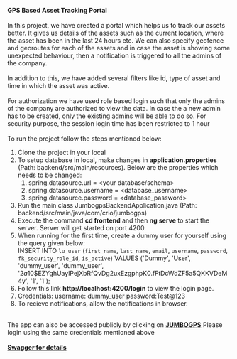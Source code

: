 <b>GPS Based Asset Tracking Portal</b><br><br>
  In this project, we have created a portal which helps us to track our assets better. It gives us details of the assets such as the current location, where the asset has been in the last 24 hours etc. We can also specify geofence and georoutes for each of the assets and in case the asset is showing some unexpected behaviour, then a notification is triggered to all the admins of the company.<br><br>
  In addition to this, we have added several filters like id, type of asset and time in which the asset was active.<br><br>
  For authorization we have used role based login such that only the admins of the company are authorized to view the data. In case the a new admin has to be created, only the existing admins will be able to do so. For security purpose, the session login time has been restricted to 1 hour <br><br>
  To run the project follow the steps mentioned below:<br>
  1. Clone the project in your local<br>
  2. To setup database in local, make changes in <b>application.properties</b> (Path: backend/src/main/resources). Below are the properties which needs to be changed: <br>
      1. spring.datasource.url = <your database/schema><br>
      2. spring.datasource.username = <database_username><br>
      3. spring.datasource.password = <database_password><br>
  3. Run the main class JumbogpsBackendApplication.java (Path: backend/src/main/java/com/crio/jumbogps)<br>
  4. Execute the command <b>cd frontend</b> and then <b>ng serve</b> to start the server. Server will get started on port 4200. <br>
  5. When running for the first time, create a dummy user for yourself using the query given below:<br>
      INSERT INTO `lu_user` (`first_name`, `last_name`, `email`, `username`, `password`, 
      `fk_security_role_id`, `is_active`) VALUES ('Dummy', 'User', 'dummy_user', 'dummy_user', 
      '$2a$10$EZYghUaylPejXbRfQvDg2uxEzgphpK0.fFtDcWdZF5a5QKKVDeM4y', '1', '1'); <br>
  6. Follow this link <b>http://localhost:4200/login</b> to view the login page.<br>
  7. Credentials: username: dummy_user password:Test@123<br>
  8. To recieve notifications, allow the notifications in browser.<br><br>
  
      
   The app can also be accessed publicly by clicking on  <b> <a href = "https://jumbogps.web.app/login">JUMBOGPS</a></b> Please login using the same credentials mentioned above<br><br>
  <b><a href = "https://sarveksana.ml/swagger-ui/">Swagger for details</a></b>
